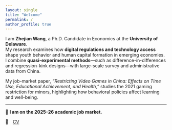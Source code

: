 ```yaml
---
layout: single
title: "Welcome"
permalink: /
author_profile: true
---
```


I am **Zhejian Wang**, a Ph.D. Candidate in Economics at the **University of Delaware**.  
My research examines how **digital regulations and technology access** shape youth behavior and human capital formation in emerging economies.  
I combine **quasi-experimental methods**—such as difference-in-differences and regression-kink designs—with large-scale survey and administrative data from China.  

My job-market paper, *“Restricting Video Games in China: Effects on Time Use, Educational Achievement, and Health,”* studies the 2021 gaming restriction for minors, highlighting how behavioral policies affect learning and well-being.

---

📢 **I am on the 2025–26 academic job market.**  

🔗 [CV](/files/Zhejian_CV.pdf) 
